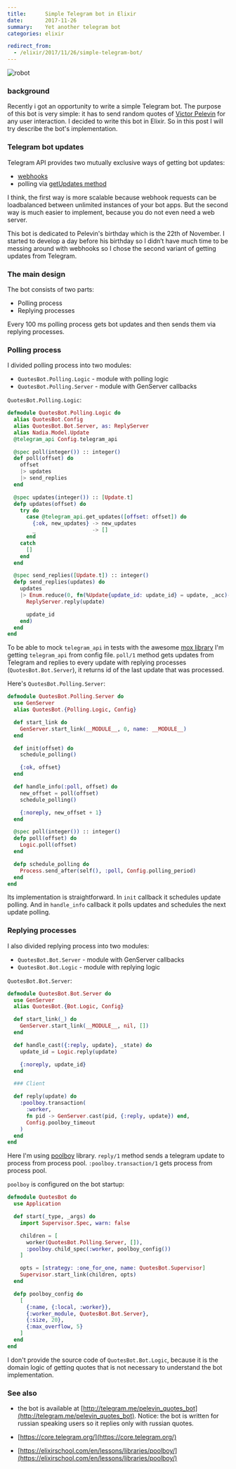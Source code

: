 ```yaml
---
title:      Simple Telegram bot in Elixir
date:       2017-11-26
summary:    Yet another telegram bot
categories: elixir

redirect_from:
  - /elixir/2017/11/26/simple-telegram-bot/
---
```


![robot](/images/2017-11-26-robot.jpg)

### background

Recently i got an opportunity to write a simple Telegram bot. The purpose of this bot is very simple: it has to send random quotes of [Victor Pelevin](https://en.wikipedia.org/wiki/Victor_Pelevin) for any user interaction. I decided to write this bot in Elixir. So in this post I will try describe the bot's implementation.

### Telegram bot updates

Telegram API provides two mutually exclusive ways of getting bot updates:
- [webhooks](https://core.telegram.org/bots/api#setwebhook)
- polling via [getUpdates method](https://core.telegram.org/bots/api#getupdates)

I think, the first way is more scalable because webhook requests can be loadbalanced between unlimited instances of your bot apps. But the second way is much easier to implement, because you do not even need a web server.

This bot is dedicated to Pelevin's birthday which is the 22th of November. I started to develop a day before his birthday so I didn’t have much time to be messing around with webhooks so I chose the second variant of getting updates from Telegram.

### The main design

The bot consists of two parts:
- Polling process
- Replying processes

Every 100 ms polling process gets bot updates and then sends them via replying processes.

### Polling process

I divided polling process into two modules:
- `QuotesBot.Polling.Logic` - module with polling logic
- `QuotesBot.Polling.Server` - module with GenServer callbacks

`QuotesBot.Polling.Logic`:

```elixir
defmodule QuotesBot.Polling.Logic do
  alias QuotesBot.Config
  alias QuotesBot.Bot.Server, as: ReplyServer
  alias Nadia.Model.Update
  @telegram_api Config.telegram_api

  @spec poll(integer()) :: integer()
  def poll(offset) do
    offset
    |> updates
    |> send_replies
  end

  @spec updates(integer()) :: [Update.t]
  defp updates(offset) do
    try do
      case @telegram_api.get_updates([offset: offset]) do
        {:ok, new_updates} -> new_updates
        _                  -> []
      end
    catch
      []
    end
  end

  @spec send_replies([Update.t]) :: integer()
  defp send_replies(updates) do
    updates
    |> Enum.reduce(0, fn(%Update{update_id: update_id} = update, _acc)->
      ReplyServer.reply(update)

      update_id
    end)
  end
end
```
To be able to mock `telegram_api` in tests with the awesome [mox library](https://github.com/plataformatec/mox) I'm getting `telegram_api` from config file. `poll/1` method gets updates from Telegram and replies to every update with replying processes (`QuotesBot.Bot.Server`), it returns id of the last update that was processed.

Here's `QuotesBot.Polling.Server`:

```elixir
defmodule QuotesBot.Polling.Server do
  use GenServer
  alias QuotesBot.{Polling.Logic, Config}

  def start_link do
    GenServer.start_link(__MODULE__, 0, name: __MODULE__)
  end

  def init(offset) do
    schedule_polling()

    {:ok, offset}
  end

  def handle_info(:poll, offset) do
    new_offset = poll(offset)
    schedule_polling()

    {:noreply, new_offset + 1}
  end

  @spec poll(integer()) :: integer()
  defp poll(offset) do
    Logic.poll(offset)
  end

  defp schedule_polling do
    Process.send_after(self(), :poll, Config.polling_period)
  end
end
```

Its implementation is straightforward. In `init` callback it schedules update polling. And in `handle_info` callback it polls updates and schedules the next update polling.

### Replying processes

I also divided replying process into two modules:
- `QuotesBot.Bot.Server` - module with GenServer callbacks
- `QuotesBot.Bot.Logic` - module with replying logic

`QuotesBot.Bot.Server`:

```elixir
defmodule QuotesBot.Bot.Server do
  use GenServer
  alias QuotesBot.{Bot.Logic, Config}

  def start_link(_) do
    GenServer.start_link(__MODULE__, nil, [])
  end

  def handle_cast({:reply, update}, _state) do
    update_id = Logic.reply(update)

    {:noreply, update_id}
  end

  ### Client

  def reply(update) do
    :poolboy.transaction(
      :worker,
      fn pid -> GenServer.cast(pid, {:reply, update}) end,
      Config.poolboy_timeout
    )
  end
end
```


Here I'm using [poolboy](https://github.com/devinus/poolboy) library. `reply/1` method sends a telegram update to process from process pool. `:poolboy.transaction/1` gets process from process pool.

`poolboy` is configured on the bot startup:

```elixir
defmodule QuotesBot do
  use Application

  def start(_type, _args) do
    import Supervisor.Spec, warn: false

    children = [
      worker(QuotesBot.Polling.Server, []),
      :poolboy.child_spec(:worker, poolboy_config())
    ]

    opts = [strategy: :one_for_one, name: QuotesBot.Supervisor]
    Supervisor.start_link(children, opts)
  end

  defp poolboy_config do
    [
      {:name, {:local, :worker}},
      {:worker_module, QuotesBot.Bot.Server},
      {:size, 20},
      {:max_overflow, 5}
    ]
  end
end
```

I don't provide the source code of `QuotesBot.Bot.Logic`, because it is the domain logic of getting quotes that is not necessary to understand the bot implementation.

### See also

- the bot is available at [http://telegram.me/pelevin_quotes_bot](http://telegram.me/pelevin_quotes_bot). Notice: the bot is written for russian speaking users so it replies only with russian quotes.

- [https://core.telegram.org/](https://core.telegram.org/)
- [https://elixirschool.com/en/lessons/libraries/poolboy/](https://elixirschool.com/en/lessons/libraries/poolboy/)
